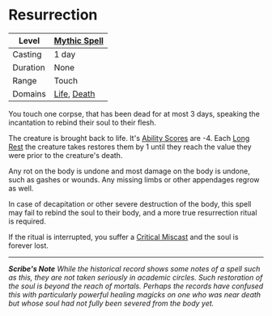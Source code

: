 # Resurrection

| Level    | [Mythic Spell]({Mythic%20Spells}.md)                                           |
| -------- | ------------------------------------------------------------------------------ |
| Casting  | 1 day                                                                          |
| Duration | None                                                                           |
| Range    | Touch                                                                          |
| Domains  | [Life](../../Spell%20Domains/Life.md), [Death](../../Spell%20Domains/Death.md) |

You touch one corpse, that has been dead for at most 3 days, speaking the incantation to rebind their soul to their flesh.

The creature is brought back to life. It's [Ability Scores](../../../../Player%20Characters/The%20Ability%20Scores/Ability%20Scores.md) are -4. Each [Long Rest](../../../../Game%20Procedures/Core%20Procedures/Resting.md#Long%20Rest) the creature takes restores them by 1 until they reach the value they were prior to the creature's death.

Any rot on the body is undone and most damage on the body is undone, such as gashes or wounds. Any missing limbs or other appendages regrow as well.

In case of decapitation or other severe destruction of the body, this spell may fail to rebind the soul to their body, and a more true resurrection ritual is required.

If the ritual is interrupted, you suffer a [Critical Miscast](../../../../Game%20Procedures/Die%20Rolling%20Mechanics/Critical%20Miscast.md) and the soul is forever lost.

---
***Scribe's Note***
*While the historical record shows some notes of a spell such as this, they are not taken seriously in academic circles. Such restoration of the soul is beyond the reach of mortals. Perhaps the records have confused this with particularly powerful healing magicks on one who was near death but whose soul had not fully been severed from the body yet.*
